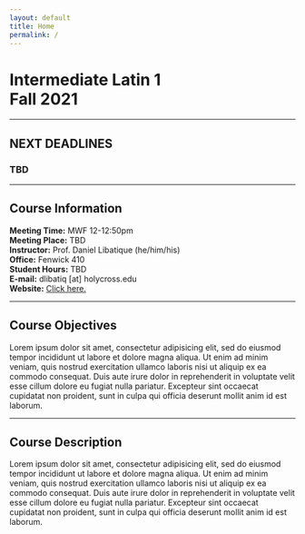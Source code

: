 ```yaml
---
layout: default
title: Home
permalink: /
---
```


# Intermediate Latin 1<br>Fall 2021

***

## NEXT DEADLINES

### TBD

***

## Course Information

**Meeting Time:** MWF 12-12:50pm  
**Meeting Place:** TBD  
**Instructor:** Prof. Daniel Libatique (he/him/his)  
**Office:** Fenwick 410  
**Student Hours:** TBD  
**E-mail:** dlibatiq [at] holycross.edu  
**Website:** [Click here.](https://libatique.info)

***

## Course Objectives

Lorem ipsum dolor sit amet, consectetur adipisicing elit, sed do eiusmod tempor incididunt ut labore et dolore magna aliqua. Ut enim ad minim veniam, quis nostrud exercitation ullamco laboris nisi ut aliquip ex ea commodo consequat. Duis aute irure dolor in reprehenderit in voluptate velit esse cillum dolore eu fugiat nulla pariatur. Excepteur sint occaecat cupidatat non proident, sunt in culpa qui officia deserunt mollit anim id est laborum.

***

## Course Description

Lorem ipsum dolor sit amet, consectetur adipisicing elit, sed do eiusmod tempor incididunt ut labore et dolore magna aliqua. Ut enim ad minim veniam, quis nostrud exercitation ullamco laboris nisi ut aliquip ex ea commodo consequat. Duis aute irure dolor in reprehenderit in voluptate velit esse cillum dolore eu fugiat nulla pariatur. Excepteur sint occaecat cupidatat non proident, sunt in culpa qui officia deserunt mollit anim id est laborum.
